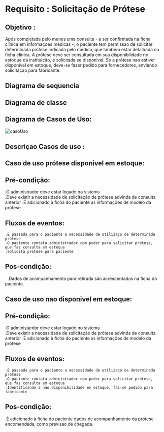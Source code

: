 # Requisito : Solicitação de Prótese

## Objetivo :
Após completada pelo menos uma consulta - a ser confirmada na ficha clínica em informaçoes médicas -, o paciente tem permissao de solicitar determinada prótese indicada pelo médico, que também estar detalhada na ficha clínica. 
A prótese deve ser consultada em sua disponibilidade no estoque da instituição, e solicitada se disponivel.
Se a prótese nao estiver disponivel em estoque, deve-se fazer pedido para fornecedores, enviando solicitaçao para fabricante.

## Diagrama de sequencia


## Diagrama de classe


## Diagrama de Casos de Uso:
![casoUso](https://raw.githubusercontent.com/arquiteturaes/arquitetura201701/master/Imagens/CasoUso_Protese.png)

## Descriçao Casos de uso :
## Caso de uso prótese disponivel em estoque:
## Pré-condição:
  .O administrador deve estar logado no sistema  
  .Deve existir a necessidade de solicitação de prótese advinda de consulta anterior
  .É adicionado à ficha do paciente as informações de modelo da prótese

## Fluxos de eventos:
	.É passada para o paciente a necessidade de utilizaço de determinada prótese
	.O paciente contata administrador com poder para solicitar prótese, que faz consulta em estoque 
	.Solicita prótese para paciente 
  
 ## Pos-condição:
   .Dados de acompanhamento para retirada são acrescentados na ficha do paciente.
   
## Caso de uso nao disponivel em estoque:
## Pré-condição:
  .O administardor deve estar logado no sistema  
  .Deve existir a necessidade de solicitação de prótese advinda de consulta anterior
  .É adicionado à ficha do paciente as informações de modelo da prótese

## Fluxos de eventos:
	.É passada para o paciente a necessidade de utilizaço de determinada prótese
	.O paciente contata administrador com poder para solicitar prótese, que faz consulta em estoque 
	.Identificando a não disponibilidade em estoque, faz-se pedido para fabricante
  
  ## Pos-condição:
  .É adicionado à ficha do paciente dados de acompanhamento da prótese encomendada, como previsao de chegada.

